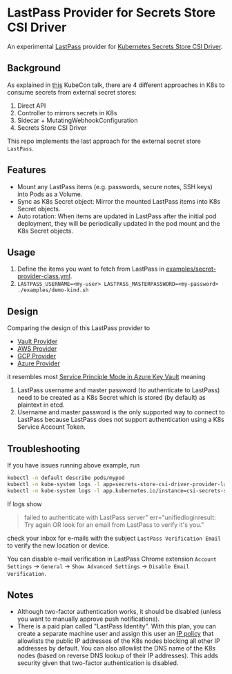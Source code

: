 # LastPass Provider for Secrets Store CSI Driver

An experimental [LastPass](https://lastpass.com) provider for [Kubernetes Secrets Store CSI Driver](https://secrets-store-csi-driver.sigs.k8s.io/).

## Background
As explained in [this](https://youtu.be/w0k7MI6sCJg?t=177) KubeCon talk, there are 4 different approaches in K8s to consume secrets from external secret stores:
1. Direct API
2. Controller to mirrors secrets in K8s
3. Sidecar + MutatingWebhookConfiguration
4. Secrets Store CSI Driver

This repo implements the last approach for the external secret store `LastPass`.

## Features
* Mount any LastPass items (e.g. passwords, secure notes, SSH keys) into Pods as a Volume.
* Sync as K8s Secret object: Mirror the mounted LastPass items into K8s Secret objects.
* Auto rotation: When items are updated in LastPass after the initial pod deployment, they will be periodically updated in the pod mount and the K8s Secret objects.

## Usage

1. Define the items you want to fetch from LastPass in [examples/secret-provider-class.yml](https://github.com/ansd/secrets-store-csi-driver-provider-lastpass/blob/85ebeb8bd13155577cb6c5b679274edba20652cc/examples/secret-provider-class.yml#L10-L16).
2. `LASTPASS_USERNAME=<my-user> LASTPASS_MASTERPASSWORD=<my-password> ./examples/demo-kind.sh`

## Design

Comparing the design of this LastPass provider to
* [Vault Provider](https://github.com/hashicorp/vault-csi-provider)
* [AWS Provider](https://github.com/aws/secrets-store-csi-driver-provider-aws)
* [GCP Provider](https://github.com/GoogleCloudPlatform/secrets-store-csi-driver-provider-gcp)
* [Azure Provider](https://github.com/Azure/secrets-store-csi-driver-provider-azure/)

it resembles most [Service Principle Mode in Azure Key Vault](https://azure.github.io/secrets-store-csi-driver-provider-azure/docs/configurations/identity-access-modes/service-principal-mode/) meaning
1. LastPass username and master password (to authenticate to LastPass) need to be created as a K8s Secret which is stored (by default) as plaintext in etcd.
2. Username and master password is the only supported way to connect to LastPass because LastPass does not support authentication using a K8s Service Account Token.

## Troubleshooting
If you have issues running above example, run
```bash
kubectl -n default describe pods/mypod
kubectl -n kube-system logs -l app=secrets-store-csi-driver-provider-lastpass
kubectl -n kube-system logs -l app.kubernetes.io/instance=csi-secrets-store
```
If logs show
>failed to authenticate with LastPass server" err="unifiedloginresult: Try again OR look for an email from LastPass to verify it's you."

check your inbox for e-mails with the subject `LastPass Verification Email` to verify the new location or device.

You can disable e-mail verification in LastPass Chrome extension `Account Settings` -> `General` -> `Show Advanced Settings` -> `Disable Email Verification`.

## Notes

* Although two-factor authentication works, it should be disabled (unless you want to manually approve push notifications).
* There is a paid plan called "LastPass Identity". With this plan, you can create a separate machine user and assign this user an [IP policy](https://www.lastpass.com/policies/ip-address) that allowlists the public IP addresses of the K8s nodes blocking all other IP addresses by default. You can also allowlist the DNS name of the K8s nodes (based on reverse DNS lookup of their IP addresses). This adds security given that two-factor authentication is disabled.
